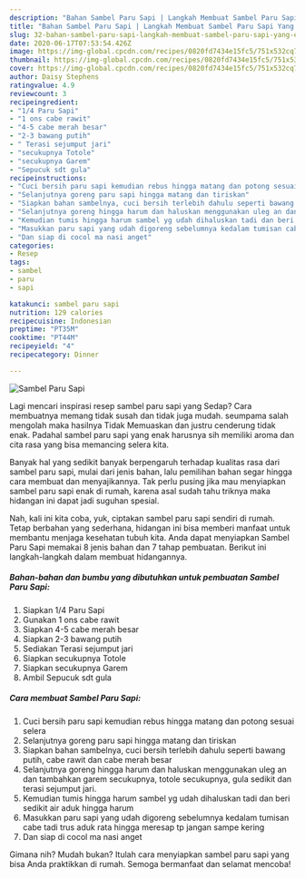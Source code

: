 ```yaml
---
description: "Bahan Sambel Paru Sapi | Langkah Membuat Sambel Paru Sapi Yang Enak Dan Mudah"
title: "Bahan Sambel Paru Sapi | Langkah Membuat Sambel Paru Sapi Yang Enak Dan Mudah"
slug: 32-bahan-sambel-paru-sapi-langkah-membuat-sambel-paru-sapi-yang-enak-dan-mudah
date: 2020-06-17T07:53:54.426Z
image: https://img-global.cpcdn.com/recipes/0820fd7434e15fc5/751x532cq70/sambel-paru-sapi-foto-resep-utama.jpg
thumbnail: https://img-global.cpcdn.com/recipes/0820fd7434e15fc5/751x532cq70/sambel-paru-sapi-foto-resep-utama.jpg
cover: https://img-global.cpcdn.com/recipes/0820fd7434e15fc5/751x532cq70/sambel-paru-sapi-foto-resep-utama.jpg
author: Daisy Stephens
ratingvalue: 4.9
reviewcount: 3
recipeingredient:
- "1/4 Paru Sapi"
- "1 ons cabe rawit"
- "4-5 cabe merah besar"
- "2-3 bawang putih"
- " Terasi sejumput jari"
- "secukupnya Totole"
- "secukupnya Garem"
- "Sepucuk sdt gula"
recipeinstructions:
- "Cuci bersih paru sapi kemudian rebus hingga matang dan potong sesuai selera"
- "Selanjutnya goreng paru sapi hingga matang dan tiriskan"
- "Siapkan bahan sambelnya, cuci bersih terlebih dahulu seperti bawang putih, cabe rawit dan cabe merah besar"
- "Selanjutnya goreng hingga harum dan haluskan menggunakan uleg an dan tambahkan garem secukupnya, totole secukupnya, gula sedikit dan terasi sejumput jari."
- "Kemudian tumis hingga harum sambel yg udah dihaluskan tadi dan beri sedikit air aduk hingga harum"
- "Masukkan paru sapi yang udah digoreng sebelumnya kedalam tumisan cabe tadi trus aduk rata hingga meresap tp jangan sampe kering"
- "Dan siap di cocol ma nasi anget"
categories:
- Resep
tags:
- sambel
- paru
- sapi

katakunci: sambel paru sapi 
nutrition: 129 calories
recipecuisine: Indonesian
preptime: "PT35M"
cooktime: "PT44M"
recipeyield: "4"
recipecategory: Dinner

---
```



![Sambel Paru Sapi](https://img-global.cpcdn.com/recipes/0820fd7434e15fc5/751x532cq70/sambel-paru-sapi-foto-resep-utama.jpg)

Lagi mencari inspirasi resep sambel paru sapi yang Sedap? Cara membuatnya memang tidak susah dan tidak juga mudah. seumpama salah mengolah maka hasilnya Tidak Memuaskan dan justru cenderung tidak enak. Padahal sambel paru sapi yang enak harusnya sih memiliki aroma dan cita rasa yang bisa memancing selera kita.



Banyak hal yang sedikit banyak berpengaruh terhadap kualitas rasa dari sambel paru sapi, mulai dari jenis bahan, lalu pemilihan bahan segar hingga cara membuat dan menyajikannya. Tak perlu pusing jika mau menyiapkan sambel paru sapi enak di rumah, karena asal sudah tahu triknya maka hidangan ini dapat jadi suguhan spesial.


Nah, kali ini kita coba, yuk, ciptakan sambel paru sapi sendiri di rumah. Tetap berbahan yang sederhana, hidangan ini bisa memberi manfaat untuk membantu menjaga kesehatan tubuh kita. Anda dapat menyiapkan Sambel Paru Sapi memakai 8 jenis bahan dan 7 tahap pembuatan. Berikut ini langkah-langkah dalam membuat hidangannya.

<!--inarticleads1-->

##### Bahan-bahan dan bumbu yang dibutuhkan untuk pembuatan Sambel Paru Sapi:

1. Siapkan 1/4 Paru Sapi
1. Gunakan 1 ons cabe rawit
1. Siapkan 4-5 cabe merah besar
1. Siapkan 2-3 bawang putih
1. Sediakan  Terasi sejumput jari
1. Siapkan secukupnya Totole
1. Siapkan secukupnya Garem
1. Ambil Sepucuk sdt gula




<!--inarticleads2-->

##### Cara membuat Sambel Paru Sapi:

1. Cuci bersih paru sapi kemudian rebus hingga matang dan potong sesuai selera
1. Selanjutnya goreng paru sapi hingga matang dan tiriskan
1. Siapkan bahan sambelnya, cuci bersih terlebih dahulu seperti bawang putih, cabe rawit dan cabe merah besar
1. Selanjutnya goreng hingga harum dan haluskan menggunakan uleg an dan tambahkan garem secukupnya, totole secukupnya, gula sedikit dan terasi sejumput jari.
1. Kemudian tumis hingga harum sambel yg udah dihaluskan tadi dan beri sedikit air aduk hingga harum
1. Masukkan paru sapi yang udah digoreng sebelumnya kedalam tumisan cabe tadi trus aduk rata hingga meresap tp jangan sampe kering
1. Dan siap di cocol ma nasi anget




Gimana nih? Mudah bukan? Itulah cara menyiapkan sambel paru sapi yang bisa Anda praktikkan di rumah. Semoga bermanfaat dan selamat mencoba!
